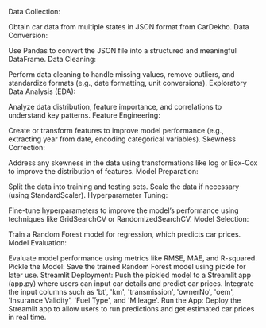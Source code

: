 Data Collection:

Obtain car data from multiple states in JSON format from CarDekho.
Data Conversion:

Use Pandas to convert the JSON file into a structured and meaningful DataFrame.
Data Cleaning:

Perform data cleaning to handle missing values, remove outliers, and standardize formats (e.g., date formatting, unit conversions).
Exploratory Data Analysis (EDA):

Analyze data distribution, feature importance, and correlations to understand key patterns.
Feature Engineering:

Create or transform features to improve model performance (e.g., extracting year from date, encoding categorical variables).
Skewness Correction:

Address any skewness in the data using transformations like log or Box-Cox to improve the distribution of features.
Model Preparation:

Split the data into training and testing sets.
Scale the data if necessary (using StandardScaler).
Hyperparameter Tuning:

Fine-tune hyperparameters to improve the model’s performance using techniques like GridSearchCV or RandomizedSearchCV.
Model Selection:

Train a Random Forest model for regression, which predicts car prices.
Model Evaluation:

Evaluate model performance using metrics like RMSE, MAE, and R-squared.
Pickle the Model:
Save the trained Random Forest model using pickle for later use.
Streamlit Deployment:
Push the pickled model to a Streamlit app (app.py) where users can input car details and predict car prices.
Integrate the input columns such as 'bt', 'km', 'transmission', 'ownerNo', 'oem', 'Insurance Validity', 'Fuel Type', and 'Mileage'.
Run the App:
Deploy the Streamlit app to allow users to run predictions and get estimated car prices in real time.





